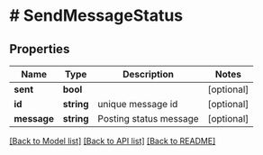 # # SendMessageStatus

## Properties

Name | Type | Description | Notes
------------ | ------------- | ------------- | -------------
**sent** | **bool** |  | [optional] 
**id** | **string** | unique message id | [optional] 
**message** | **string** | Posting status message | [optional] 

[[Back to Model list]](../../README.md#documentation-for-models) [[Back to API list]](../../README.md#documentation-for-api-endpoints) [[Back to README]](../../README.md)


